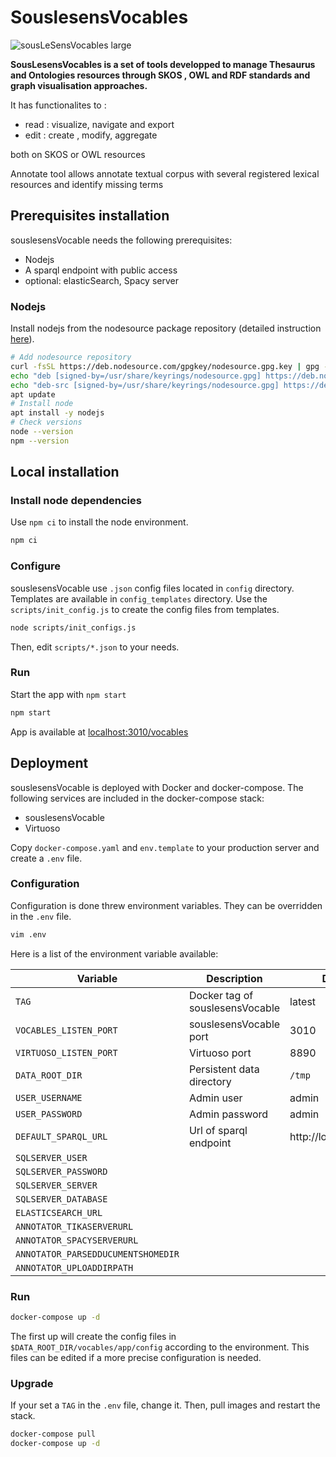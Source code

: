 # SouslesensVocables

![sousLeSensVocables large](https://user-images.githubusercontent.com/1880078/130787939-adf887d3-0054-4aa7-9867-0fbcd5bfc7a2.png)

**SousLesensVocables is a set of tools developped to manage Thesaurus and Ontologies resources through SKOS , OWL and RDF standards and graph visualisation approaches.**

It has functionalites to :
* read :  visualize, navigate and  export
* edit :  create , modify, aggregate
 
both  on  SKOS or OWL resources

Annotate tool allows annotate textual corpus with several registered lexical resources and identify missing terms


## Prerequisites installation

souslesensVocable needs the following prerequisites:

* Nodejs
* A sparql endpoint with public access
* optional: elasticSearch, Spacy server

### Nodejs

Install nodejs from the nodesource package repository (detailed instruction [here](https://github.com/nodesource/distributions/blob/master/README.md#manual-installation)).


```bash
# Add nodesource repository
curl -fsSL https://deb.nodesource.com/gpgkey/nodesource.gpg.key | gpg --dearmor > /usr/share/keyrings/nodesource.gpg
echo "deb [signed-by=/usr/share/keyrings/nodesource.gpg] https://deb.nodesource.com/node_16.x buster main" > /etc/apt/sources.list.d/nodesource.list
echo "deb-src [signed-by=/usr/share/keyrings/nodesource.gpg] https://deb.nodesource.com/node_16.x buster main" >> /etc/apt/sources.list.d/nodesource.list
apt update
# Install node
apt install -y nodejs
# Check versions
node --version
npm --version
```

## Local installation


### Install node dependencies

Use `npm ci` to install the node environment.


```bash
npm ci
```

### Configure

souslesensVocable use `.json` config files located in `config` directory. Templates are available in `config_templates` directory. Use the  `scripts/init_config.js` to create the config files from templates.


```bash
node scripts/init_configs.js
```

Then, edit `scripts/*.json` to your needs.


### Run

Start the app with `npm start`


```bash
npm start
```

App is available at [localhost:3010/vocables](http://localhost:3010/vocables)


## Deployment

souslesensVocable is deployed with Docker and docker-compose. The following services are included in the docker-compose stack:

- souslesensVocable
- Virtuoso

Copy `docker-compose.yaml` and `env.template` to your production server and create a `.env` file.


### Configuration


Configuration is done threw environment variables. They can be overridden in the `.env` file.

```bash
vim .env
```

Here is a list of the environment variable available:

|Variable|Description|Default|
|---|---|---|
|`TAG`|Docker tag of souslesensVocable|latest|
|`VOCABLES_LISTEN_PORT`|souslesensVocable port|3010|
|`VIRTUOSO_LISTEN_PORT`|Virtuoso port|8890|
|`DATA_ROOT_DIR`|Persistent data directory|`/tmp`|
|`USER_USERNAME`|Admin user|admin|
|`USER_PASSWORD`|Admin password|admin|
|`DEFAULT_SPARQL_URL`|Url of sparql endpoint|http://localhost:8890|
|`SQLSERVER_USER`|||
|`SQLSERVER_PASSWORD`|||
|`SQLSERVER_SERVER`|||
|`SQLSERVER_DATABASE`|||
|`ELASTICSEARCH_URL`|||
|`ANNOTATOR_TIKASERVERURL`|||
|`ANNOTATOR_SPACYSERVERURL`|||
|`ANNOTATOR_PARSEDDUCUMENTSHOMEDIR`|||
|`ANNOTATOR_UPLOADDIRPATH`|||

### Run

```bash
docker-compose up -d
```

The first up will create the config files in `$DATA_ROOT_DIR/vocables/app/config` according to the environment. This files can be edited if a more precise configuration is needed.


### Upgrade


If your set a `TAG` in the `.env` file, change it. Then, pull images and restart the stack.


```bash
docker-compose pull
docker-compose up -d
```
